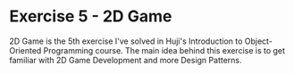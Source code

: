 # Exercise 5 - 2D Game
2D Game is the 5th exercise I've solved in Huji's Introduction to Object-Oriented Programming course.
The main idea behind this exercise is to get familiar with 2D Game Development and more Design Patterns.

